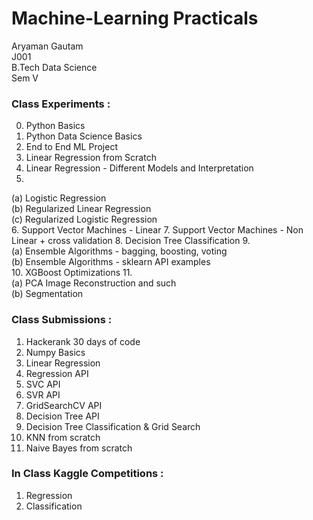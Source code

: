 # Machine-Learning Practicals

Aryaman Gautam <br>
J001 <br>
B.Tech Data Science <br>
Sem V <br>

### Class Experiments :

0. Python Basics
1. Python Data Science Basics
2. End to End ML Project
3. Linear Regression from Scratch
4. Linear Regression - Different Models and Interpretation
5.  <br>
   (a) Logistic Regression <br>
   (b) Regularized Linear Regression <br>
   (c) Regularized Logistic Regression <br>
6. Support Vector Machines - Linear
7. Support Vector Machines - Non Linear + cross validation
8. Decision Tree Classification
9.   <br>
   (a) Ensemble Algorithms - bagging, boosting, voting <br>
   (b) Ensemble Algorithms - sklearn API examples <br>
10. XGBoost Optimizations
11.  <br>
    (a) PCA Image Reconstruction and such <br>
    (b) Segmentation <br>


### Class Submissions :

1. Hackerank 30 days of code
2. Numpy Basics
3. Linear Regression
4. Regression API
5. SVC API
6. SVR API
7. GridSearchCV API
8. Decision Tree API
9. Decision Tree Classification & Grid Search
10. KNN from scratch
11. Naive Bayes from scratch

### In Class Kaggle Competitions :

1. Regression
2. Classification
